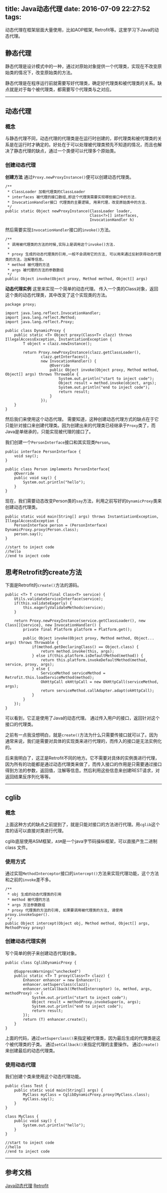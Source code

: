 title: Java动态代理
date: 2016-07-09 22:27:52
tags:
---

动态代理在框架层面大量使用，比如AOP框架, Retrofit等。这里学习下Java的动态代理。

## 静态代理

静态代理是设计模式中的一种，通过对原始对象提供一个代理类，实现在不改变原始类的情况下，改变原始类的方法。

静态代理是在程序运行前就需要写好代理类，确定好代理类和被代理类的关系。缺点就是对于每个被代理类，都需要写个代理类与之对应。

---
## 动态代理

### 概念
与静态代理不同，动态代理的代理类是在运行时创建的，即代理类和被代理类的关系是在运行时才确定的。好处在于可以处理被代理类预先不知道的情况，而且也解决了静态代理的缺点，通过一个类便可以代理多个原始类。

<!-- more -->

### 创建动态代理
**创建方法**
通过`Proxy.newProxyInstance()`便可以创建动态代理类。

```
/**
 * ClassLoader 加载代理类的ClassLoader
 * interfaces 被代理的接口数组,即这个代理类需要实现哪些接口中的方法.
 * InvocationHandler接口 代理类的主要逻辑, 用来代理，改变原始类中的方法.
 */
public static Object newProxyInstance(ClassLoader loader,
                                      Class<?>[] interfaces,
                                      InvocationHandler h)
```

然后需要实现`InvocationHandler`接口的`invoke()`方法。
```
/**
 * 调用被代理类的方法的时候,实际上是调用这个invoke()方法.
 *
 * proxy 生成的动态代理类的引用,一般不会调用它的方法, 可以用来通过反射获得动态代理类的方法，注解等信息。
 * method 被代理的方法
 * args 被代理的方法的参数数组
 */
public Object invoke(Object proxy, Method method, Object[] args)
```

**动态代理实例**
这里来实现一个简单的动态代理。
传入一个类的Class对象，返回这个类的动态代理类，其中改变了这个实现类的方法。

```
package proxy;

import java.lang.reflect.InvocationHandler;
import java.lang.reflect.Method;
import java.lang.reflect.Proxy;

public class DynamicProxy {
    public static <T> Object proxy(Class<T> clazz) throws IllegalAccessException, InstantiationException {
        T object = clazz.newInstance();

        return Proxy.newProxyInstance(clazz.getClassLoader(),
                clazz.getInterfaces(),
                new InvocationHandler() {
                    @Override
                    public Object invoke(Object proxy, Method method, Object[] args) throws Throwable {
                        System.out.println("start to inject code");
                        Object result = method.invoke(object, args);
                        System.out.println("end to inject code");
                        return result;
                    }
                });
    }
}
```

然后我们来使用这个动态代理。
需要知道，这种创建动态代理方式的缺点在于它只能针对接口来创建代理类。因为创建出来的代理类已经继承于`Proxy`类了，而Java是单继承的，只能实现被代理的接口了。

我们创建一个`PersonInterface`接口和其实现类`Person`。
```
public interface PersonInterface {
    void say();
}

public class Person implements PersonInterface{
    @Override
    public void say() {
        System.out.println("hello");
    }
}
```

现在，我们需要动态改变Person类的`say`方法，利用之前写好的`DynamicProxy`类来创建动态代理类。
```
public static void main(String[] args) throws InstantiationException, IllegalAccessException {
    PersonInterface person = (PersonInterface) DynamicProxy.proxy(Person.class);
    person.say();
}

//start to inject code
//hello
//end to inject code
```

## 思考Retrofit的create方法
下面是Retrofit的`create()`方法的源码。
```
public <T> T create(final Class<T> service) {
    Utils.validateServiceInterface(service);
    if(this.validateEagerly) {
        this.eagerlyValidateMethods(service);
    }

    return Proxy.newProxyInstance(service.getClassLoader(), new Class[]{service}, new InvocationHandler() {
        private final Platform platform = Platform.get();

        public Object invoke(Object proxy, Method method, Object... args) throws Throwable {
            if(method.getDeclaringClass() == Object.class) {
                return method.invoke(this, args);
            } else if(this.platform.isDefaultMethod(method)) {
                return this.platform.invokeDefaultMethod(method, service, proxy, args);
            } else {
                ServiceMethod serviceMethod = Retrofit.this.loadServiceMethod(method);
                OkHttpCall okHttpCall = new OkHttpCall(serviceMethod, args);
                return serviceMethod.callAdapter.adapt(okHttpCall);
            }
        }
    });
}
```

可以看到，它正是使用了Java的动态代理。
通过传入用户的接口，返回针对这个接口的代理类。

之前有一点我没想明白，就是`create()`方法为什么只需要传接口就可以了。因为通常来说，我们是需要对具体的实现类来进行代理的，而传入的接口是无法实例化的。

后来我明白了，这正是Retrofit不同的地方。它不需要对具体的实例类进行代理，因为所有的功能都是通过动态代理类来做了，而传入接口的作用是只需要通过接口得到方法的参数，返回值，注解等信息。然后利用这些信息来创建REST请求，对返回结果反序列化等等。

---
## cglib

### 概念 
上面这种方式的缺点之前提到了，就是只能对接口的方法进行代理。用`cglib`这个库的话可以直接对类进行代理。

cglib底层使用ASM框架，`ASM`是一个java字节码操纵框架，可以直接产生二进制 class 文件。

### 使用方式
通过实现`MethodInterceptor`接口的`intercept()`方法来实现代理功能，这个方法和之前的`invoke`差不多。
```
/**
 * obj 生成的动态代理类的引用
 * method 被代理的方法
 * args 方法参数数组
 * proxy 代理类的方法的引用, 如果要调用被代理类的方法, 请使用proxy.invokeSuper().
 */
public Object intercept(Object obj, Method method, Object[] args, MethodProxy proxy)
```

### 创建动态代理实例
写个简单的例子来创建动态代理对象。
```
public class CglibDynamicProxy {

    @SuppressWarnings("unchecked")
    public static <T> T proxy(Class<T> clazz) {
        Enhancer enhancer = new Enhancer();
        enhancer.setSuperclass(clazz);
        enhancer.setCallback((MethodInterceptor) (o, method, args, methodProxy) -> {
            System.out.println("start to inject code");
            Object result = methodProxy.invokeSuper(o, args);
            System.out.println("end to inject code");
            return result;
        });
        return (T) enhancer.create();
    }
}
```

上面的代码，通过`setSuperclass()`来指定被代理类，因为最后生成的代理类是这个被代理类的子类。
通过`setCallback()`来指定代理的主要操作。
通过`create()`来创建最后的动态代理类。

### 使用动态代理
我们创建个类来使用这个动态代理功能。
```
public class Test {
    public static void main(String[] args) {
        MyClass myClass = CglibDynamicProxy.proxy(MyClass.class);
        myClass.say();
    }
}

class MyClass {
    public void say() {
        System.out.println("hello");
    }
}

//start to inject code
//hello
//end to inject code
```

---
## 参考文档
[Java动态代理](http://www.jasongj.com/design_pattern/dynamic_proxy_cglib/)
[Retrofit](http://www.jianshu.com/p/fb8d21978e38)

